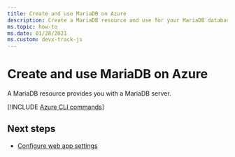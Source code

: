 ```yaml
---
title: Create and use MariaDB on Azure
description: Create a MariaDB resource and use for your MariaDB database. 
ms.topic: how-to
ms.date: 01/28/2021
ms.custom: devx-track-js
---
```


# Create and use MariaDB on Azure

A MariaDB resource provides you with a MariaDB server. 

[!INCLUDE [Azure CLI commands](../../includes/azure-cli-mariadb.md)]

## Next steps

* [Configure web app settings](../configure-web-app-settings.md)

